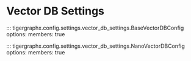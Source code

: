 # Vector DB Settings

::: tigergraphx.config.settings.vector_db_settings.BaseVectorDBConfig
    options:
      members: true

::: tigergraphx.config.settings.vector_db_settings.NanoVectorDBConfig
    options:
      members: true
